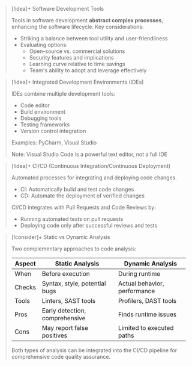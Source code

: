 
> [!idea]+ Software Development Tools
> 
> Tools in software development **abstract complex processes**, enhancing the software lifecycle. Key considerations:
> - Striking a balance between tool utility and user-friendliness
> - Evaluating options:
>   - Open-source vs. commercial solutions
>   - Security features and implications
>   - Learning curve relative to time savings
>   - Team's ability to adopt and leverage effectively

> [!idea]+ Integrated Development Environments (IDEs)
> 
> IDEs combine multiple development tools:
> - Code editor
> - Build environment
> - Debugging tools
> - Testing frameworks
> - Version control integration
>
> Examples: PyCharm, Visual Studio
>
> Note: Visual Studio Code is a powerful text editor, not a full IDE

> [!idea]+ CI/CD (Continuous Integration/Continuous Deployment)
> 
> Automated processes for integrating and deploying code changes.
> - CI: Automatically build and test code changes
> - CD: Automate the deployment of verified changes
> 
> CI/CD integrates with Pull Requests and Code Reviews by:
> - Running automated tests on pull requests
> - Deploying code only after successful reviews and tests

> [!consider]+ Static vs Dynamic Analysis
> 
> Two complementary approaches to code analysis:
> 
> | Aspect | Static Analysis | Dynamic Analysis |
> |--------|-----------------|-------------------|
> | When   | Before execution | During runtime |
> | Checks | Syntax, style, potential bugs | Actual behavior, performance |
> | Tools  | Linters, SAST tools | Profilers, DAST tools |
> | Pros   | Early detection, comprehensive | Finds runtime issues |
> | Cons   | May report false positives | Limited to executed paths |
> 
> Both types of analysis can be integrated into the CI/CD pipeline for comprehensive code quality assurance.
